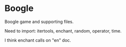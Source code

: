 # Boogle
Boogle game and supporting files.

Need to import:
itertools,
enchant,
random,
operator,
time.

I think enchant calls on "en" doc.
